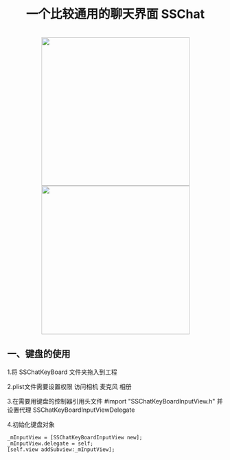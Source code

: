 <div align=center> 
  <h1>一个比较通用的聊天界面 SSChat</h1> 
</div>
<br>
<div align=center> 
  <img src= "https://raw.githubusercontent.com/Soldoros/SSChat/master/datu/1.PNG" width="345"> 
  <img src= "https://raw.githubusercontent.com/Soldoros/SSChat/master/datu/4.PNG" width="345">
</div>


<h2>一、键盘的使用</h2>

1.将 SSChatKeyBoard 文件夹拖入到工程

2.plist文件需要设置权限 访问相机 麦克风 相册

 3.在需要用键盘的控制器引用头文件 #import "SSChatKeyBoardInputView.h" 并设置代理 SSChatKeyBoardInputViewDelegate

4.初始化键盘对象

```
_mInputView = [SSChatKeyBoardInputView new];
_mInputView.delegate = self;
[self.view addSubview:_mInputView]; 
```
